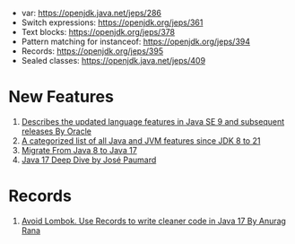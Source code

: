 
* var: https://openjdk.java.net/jeps/286
* Switch expressions: https://openjdk.org/jeps/361
* Text blocks: https://openjdk.org/jeps/378
* Pattern matching for instanceof: https://openjdk.org/jeps/394
* Records: https://openjdk.org/jeps/395
* Sealed classes: https://openjdk.java.net/jeps/409

# New Features

1. [Describes the updated language features in Java SE 9 and subsequent releases By Oracle](https://docs.oracle.com/en/java/javase/17/language/index.html#Java-Platform%2C-Standard-Edition)
1. [A categorized list of all Java and JVM features since JDK 8 to 21](https://advancedweb.hu/a-categorized-list-of-all-java-and-jvm-features-since-jdk-8-to-21/)
1. [Migrate From Java 8 to Java 17](https://www.baeldung.com/java-migrate-8-to-17)
1. [Java 17 Deep Dive by José Paumard](https://www.youtube.com/watch?app=desktop&v=ZSso2-eRa1w)

# Records

1. [Avoid Lombok. Use Records to write cleaner code in Java 17 By Anurag Rana](https://medium.com/naukri-engineering/avoid-lombok-use-records-to-write-cleaner-code-in-java-17-b174548a6f5f)